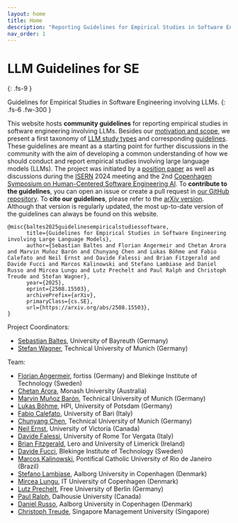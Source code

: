 ```yaml
---
layout: home
title: Home
description: "Reporting Guidelines for Empirical Studies in Software Engineering involving LLMs"
nav_order: 1
---
```


# LLM Guidelines for SE 
{: .fs-9 }

Guidelines for Empirical Studies in Software Engineering involving LLMs.
{: .fs-6 .fw-300 }

This website hosts **community guidelines** for reporting empirical studies in software engineering involving LLMs.
Besides our [motivation and scope](/scope), we present a first taxonomy of [LLM study types](/study-types) and corresponding [guidelines](/guidelines).
These guidelines are meant as a starting point for further discussions in the community with the aim of developing a common understanding of how we should conduct and report empirical studies involving large language models (LLMs).
The project was initiated by a [position paper](https://arxiv.org/abs/2411.07668) as well as discussions during the [ISERN](https://isern.iese.de/) 2024 meeting and the 2nd [Copenhagen Symposium on Human-Centered Software Engineering AI](https://www.danielrusso.org/copenhagen-symposium-human-centered-ai-software-engineering/).
To **contribute to the guidelines**, you can open an issue or create a pull request in [our GitHub repository](https://github.com/se-ubt/llm-guidelines).
To **cite our guidelines**, please refer to the [arXiv version](https://arxiv.org/abs/2508.15503).
Although that version is regularly updated, the most up-to-date version of the guidelines can always be found on this website.

```
@misc{baltes2025guidelinesempiricalstudiessoftware,
      title={Guidelines for Empirical Studies in Software Engineering involving Large Language Models}, 
      author={Sebastian Baltes and Florian Angermeir and Chetan Arora and Marvin Muñoz Barón and Chunyang Chen and Lukas Böhme and Fabio Calefato and Neil Ernst and Davide Falessi and Brian Fitzgerald and Davide Fucci and Marcos Kalinowski and Stefano Lambiase and Daniel Russo and Mircea Lungu and Lutz Prechelt and Paul Ralph and Christoph Treude and Stefan Wagner},
      year={2025},
      eprint={2508.15503},
      archivePrefix={arXiv},
      primaryClass={cs.SE},
      url={https://arxiv.org/abs/2508.15503}, 
}
```

Project Coordinators:

* [Sebastian Baltes](https://empirical-software.engineering/), University of Bayreuth (Germany)
* [Stefan Wagner](https://www.professoren.tum.de/en/wagner-stefan), Technical University of Munich (Germany)

Team:

* [Florian Angermeir](https://angermeir.me/), fortiss (Germany) and Blekinge Institute of Technology (Sweden)
* [Chetan Arora](https://www.drchetanarora.com/), Monash University (Australia)
* [Marvin Muñoz Barón](https://www.cs.cit.tum.de/en/se/people/marvin-munoz-baron/), Technical University of Munich (Germany)
* [Lukas Böhme](https://www.hpi.uni-potsdam.de/hirschfeld/people/boehme/index.html), HPI, University of Potsdam (Germany)
* [Fabio Calefato](https://collab.di.uniba.it/fabio/), University of Bari (Italy)
* [Chunyang Chen](https://chunyang-chen.github.io/), Technical University of Munich (Germany)
* [Neil Ernst](https://www.uvic.ca/ecs/computerscience/people/faculty/profiles/ernst-neil.php), University of Victoria (Canada)
* [Davide Falessi](https://sere.ing.uniroma2.it/davide-falessi/), University of Rome Tor Vergata (Italy)
* [Brian Fitzgerald](https://www.brian-fitzgerald.com), Lero and University of Limerick (Ireland)
* [Davide Fucci](https://dfucci.github.io), Blekinge Institute of Technology (Sweden)
* [Marcos Kalinowski](https://www-di.inf.puc-rio.br/~kalinowski/), Pontifical Catholic University of Rio de Janeiro (Brazil)
* [Stefano Lambiase](https://stefanolambiase.github.io), Aalborg University in Copenhagen (Denmark)
* [Mircea Lungu](https://mircealungu.com/), IT University of Copenhagen (Denmark)
* [Lutz Prechelt](https://www.mi.fu-berlin.de/w/Main/LutzPrechelt), Free University of Berlin (Germany)
* [Paul Ralph](https://paulralph.name), Dalhousie University (Canada)
* [Daniel Russo](https://www.danielrusso.org/), Aalborg University in Copenhagen (Denmark)
* [Christoph Treude](https://ctreude.ca), Singapore Management University (Singapore)
